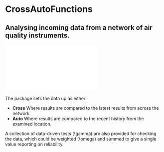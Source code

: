 # CrossAutoFunctions
## Analysing incoming data from a network of air quality instruments.

![](~/Documents/projects/christchurchPMNetwork/auto_cross_image.pdf)

The package sets the data up as either: <br>
- **Cross** Where results are compared to the latest results from across the network. <br>
- **Auto** Where results are compared to the recent history from the examined location.

A collection of data-driven tests (\gamma) are also provided for checking the data, which could be weighted (\omega) and summed to give a single value reporting on reliability. 



